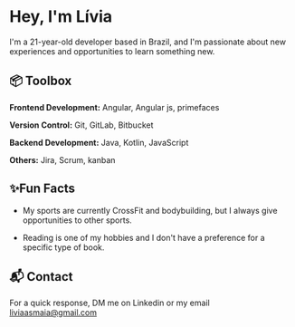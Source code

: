 
# Hey, I'm Lívia

I'm a 21-year-old developer based in Brazil, and I'm passionate about new experiences and opportunities to learn something new.



## 📦 Toolbox

**Frontend Development:** Angular, Angular js, primefaces

**Version Control:** Git, GitLab, Bitbucket

**Backend Development:** Java, Kotlin, JavaScript

**Others:** Jira,  Scrum, kanban
## ✨Fun Facts

* My sports are currently CrossFit and bodybuilding, but I always give opportunities to other sports.

* Reading is one of my hobbies and I don't have a preference for a specific type of book.
## 📬 Contact

For a quick response, DM me on Linkedin or my email liviaasmaia@gmail.com
